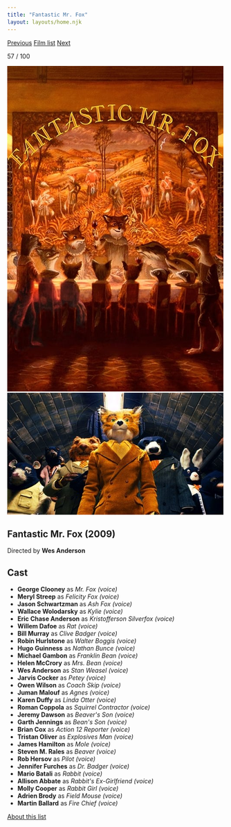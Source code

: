```yaml
---
title: "Fantastic Mr. Fox"
layout: layouts/home.njk
---
```


<nav class="films">
  <a class="prev" href="../district-9">Previous</a>
  <a href="../">Film list</a>
  <a class="next" href="../micmacs">Next</a>
</nav>

<p>57 / 100</p>

<article class="film">
  <div class="backdrop-and-poster">
    <img class="poster" src="../films/posters/fantastic-mr-fox.jpg" alt="">
    <img class="backdrop" src="../films/backdrops/fantastic-mr-fox.jpg" alt="">
  </div>

  <h1>Fantastic Mr. Fox (2009)</h1>

  <p class="director">
    Directed by <strong>Wes Anderson</strong>
  </p>


  <h2>
    Cast
  </h2>
  <ul>
    <li><strong>George Clooney</strong> as <em>Mr. Fox (voice)</em></li>
<li><strong>Meryl Streep</strong> as <em>Felicity Fox (voice)</em></li>
<li><strong>Jason Schwartzman</strong> as <em>Ash Fox (voice)</em></li>
<li><strong>Wallace Wolodarsky</strong> as <em>Kylie (voice)</em></li>
<li><strong>Eric Chase Anderson</strong> as <em>Kristofferson Silverfox (voice)</em></li>
<li><strong>Willem Dafoe</strong> as <em>Rat (voice)</em></li>
<li><strong>Bill Murray</strong> as <em>Clive Badger (voice)</em></li>
<li><strong>Robin Hurlstone</strong> as <em>Walter Boggis (voice)</em></li>
<li><strong>Hugo Guinness</strong> as <em>Nathan Bunce (voice)</em></li>
<li><strong>Michael Gambon</strong> as <em>Franklin Bean (voice)</em></li>
<li><strong>Helen McCrory</strong> as <em>Mrs. Bean (voice)</em></li>
<li><strong>Wes Anderson</strong> as <em>Stan Weasel (voice)</em></li>
<li><strong>Jarvis Cocker</strong> as <em>Petey (voice)</em></li>
<li><strong>Owen Wilson</strong> as <em>Coach Skip (voice)</em></li>
<li><strong>Juman Malouf</strong> as <em>Agnes (voice)</em></li>
<li><strong>Karen Duffy</strong> as <em>Linda Otter (voice)</em></li>
<li><strong>Roman Coppola</strong> as <em>Squirrel Contractor (voice)</em></li>
<li><strong>Jeremy Dawson</strong> as <em>Beaver's Son (voice)</em></li>
<li><strong>Garth Jennings</strong> as <em>Bean's Son (voice)</em></li>
<li><strong>Brian Cox</strong> as <em>Action 12 Reporter (voice)</em></li>
<li><strong>Tristan Oliver</strong> as <em>Explosives Man (voice)</em></li>
<li><strong>James Hamilton</strong> as <em>Mole (voice)</em></li>
<li><strong>Steven M. Rales</strong> as <em>Beaver (voice)</em></li>
<li><strong>Rob Hersov</strong> as <em>Pilot (voice)</em></li>
<li><strong>Jennifer Furches</strong> as <em>Dr. Badger (voice)</em></li>
<li><strong>Mario Batali</strong> as <em>Rabbit (voice)</em></li>
<li><strong>Allison Abbate</strong> as <em>Rabbit's Ex-Girlfriend (voice)</em></li>
<li><strong>Molly Cooper</strong> as <em>Rabbit Girl (voice)</em></li>
<li><strong>Adrien Brody</strong> as <em>Field Mouse (voice)</em></li>
<li><strong>Martin Ballard</strong> as <em>Fire Chief (voice)</em></li>
  </ul>
</article>
<footer>
  <a href="../about">About this list</a>
</footer>

